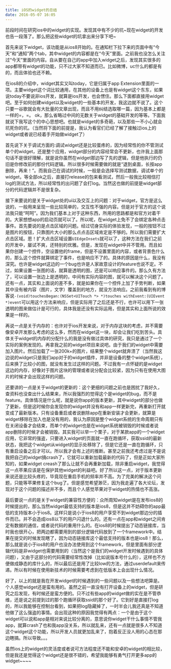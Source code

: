 ```yaml
---
title: iOS的widget的总结
date: 2016-05-07 16:05
---
```

前段时间在研究ios中的widget的实现。发现其中有不少的坑~现在widget的开发也告一段落了。那么把这些widget的坑拿出来分享下吧~

首先来说下widget，该功能是从ios8开始的。在通知栏下拉下来的页面中有“今天”和“通知”两个tab，其中widget的内容都是在“今天”里面。之前我也没怎么关注过“今天”里面的内容。自从要在自己的app中加入widget之后，发现其实很多的app都带有widget的功能，只不过大家不知道而已。比如微博，uc什么的都是有的，而且体验也还不赖。

在ios8的介绍中，widget其实又叫today，它是归属于app Extension里面的一项。主要widget这个词比较通用，在其他的设备上也是有widget这个东东，如果说today不要说非ios开发，就算是ios开发，也会愣住。那么下面都直接用widget吧。至于如何创建widget以及widget的一些基本的开发，我这边就不说了。这个只要一谷歌就会有大批量的文章出现，而且不用纠结选取哪一篇，因为基本上都是一样的=，=。
ok，那么省略过中间的无数关于widget的基础开发的等等。下面我就说下我写这个的中心思想吧。也就是widget的多奇葩，以及那些一不小心就会坑死你的坑。（当然将下面的前提是，我认为看官们已经了解了接触过ios上的widget或者说已经着手开始做widget了）

首先说下关于调试方面的:调试widget还是比较蛋疼的，因为经常性的你不管测试单个的widget，还是整个应用，widget部分的内容经常会不更新，也许我上面那句话不是很好理解，就是说你虽然在widget那边写了先的逻辑，但是他执行的仍旧是你修改前的那份代码逻辑。所以很多时候需要做的就是“退到桌面，长按app删除，再来！”。而我自己在调试的时候，一般是会选择写测试数据，调试单个的widget，等全部ok之后，直接打release的包来看测试，然后一般我比较相信打log的测试方法，所以经常性的出问题了会打log。当然这也做的前提是widget部分的代码逻辑并不是很复杂。

接下来要说的是关于widget处的ui以及交互上的问题：对于widget，官方是这么说的，一般用来呈现一些比较简单的，交互性不强的内容。但是对于官方的这个说法我只能“呵呵”。因为我们基本上对于这种东西，所用的思路都是和官方对着干的。大家想想app的启动页就可以了。所以呢，在widget上免不了会绑定各种点击事件。首先要说的是点击区域的问题。经过切身实际的体验发现，一般的按钮不过是图片的按钮，只靠图片大小的那么点点击区域肯定是不够的。所以我们需要扩大点击区域。恩！扩大点击区域设置`UIEdgeInsets`就可以了，这种方法在我们之前的开发中，屡试不爽，还特别的优雅。但是，发现在widget中并不管用。而且如果你创建一个控件，空设置他的frame，但是不设置里面的内容，或者背景色什么的，那么这个控件就算绑定了事件，也是响应不了的。具体的原因是什么，我没有深究。也许是widget这边的一个bug也许是人家故意设计的feature也说不定。不过，如果设置一张图的话，就算是透明的图，还是可以响应事件的。那么久有方法了，可以设置一张边上是透明的，中间有实际内容的图，就可以解决这个问题了。还有一点，其实和上面说的差不多，就是如果你在一个控件上加了手势判断，如果其中没有被内容（图片，文字）覆盖到的地方，就没方法响应。之前我看到有的博客说`-(void)touchesBegan:(NSSet<UITouch *> *)touches withEvent:(UIEvent *)event`可以用这个方法来响应，但是实际用了之后还是不行，也许可以用下一张透明的图来做估计是可行的，具体我是还没有实际运用，但是其实和上面所说的效果是一样的。

再说一点是关于内存的：也许对于ios开发来说，对于内存这块的考虑，并不需要像安卓开发那么考虑的这么多，然而在widget这一块，却会让我们吃到苦头。具体关于widget的内存的分配什么的我是没有做过具体的研究，我只是通过了一个实际的案例发现的。再拿我之前的widget项目来说吧。由于我们的widget中需要加入图片。然后加载了一张200k+的图片，结果整个widget就奔溃了（当然我这边说的widget只是我们app对于的widget插件，并非是设备的整个widget系统），后来换了比较小的图，就没有发生过这样的问题。不过我有一点怀疑的是widget这边的内存，好像对于图片这块的管理或者说分配会比较紧，因为只有在使用大图片的时候才会出现这样的问题。

还要讲的一点是关于widget的更新的：这个更细的问题之前也是困扰了我好久，查资料也没查出什么结果来，所以我强烈的觉得这个是widget的bug，而不是feature。具体情况是什么呢，就是说你app的版本更新，其中widget的部分也做了更新，但是这时候你会发现你的widget并没有和app一样更新完，再重新打开就变成了最新版本。只有设备重启或者说删除app在重新安装才会更新，就算是widget移除在加入也是没有用的，我认为原因是整个widget系统的生命周期只有在关闭设备才会结束，而单个的widget也是在widget系统被销毁的时候或者说app删除的时候才会被销毁。其实我可以举一个栗子，对于某款app的一个widget应用，它非常的强盗，只要进入widget的页面就一直在跑循环，获取ssid的最新状态，我把这个widget从widget的显示处移除了，但是它还是一直在跑循环，只有重启设备之后才可以。所以我才会有上述的推断。甚至之前我还考虑过是不是说我把自己的widget搞crash了，它就可以重新加载最新的代码了，但是正如大家所知的，如果widget creash了那么让就不会再重新加载，除非重启widget，我觉得这一点苹果应该是在保护其他widget的利益吧。好了所以这一点，对于版本更新来说还是比较头疼的，毕竟现在重启手机的频率并不高。为了完美的解决这个问题，只能等苹果修复这个bug了。但是感觉希望渺茫，因为我走遍了各大论坛，发现对于这个问题的描述并不多，而且个人感觉苹果对于widget的热情也不高涨。

最后要说一点的是关于widget的兼容性方便的：众所周知widget是在发布ios8的时候提出的，那么当然widget最低支持的版本是ios8，但是这并不妨碍你的app最低的支持版本小于ios8。这样只是说小于ios8的用户享受不到widget那边分的插件而已。并不会造成ios8以下的用户闪退什么的。还有一点在app和widget之间肯定有数据的通信，或者说代码的重用什么的。在ios8的时候提出了动态链接库，当时我也很开心，把两边都需要用到的部分逻辑代码放到了一个framework中。结果在提交的时候发现瞎了，因为动态链接库这个最低支持的版本也是ios8！那么，那么就是说小于ios8的用户也没办法使用到这个framework，但是里面有部分逻辑代码是非widget也需要用到的（当然这个是我们的widget开发时候遇到的具体问题），又由于这部分的代码需要经常性改掉（比如说版本号什么的），这样也不方便做成静态的库什么的，所以最后还是用了比较low的方法，通过userdefault来传递。所以有时候在使用新技术的时候需要考虑到在低版本上会出现什么情况。

好了，以上的就是我在开发widget的时候遇到的一些问题以及一些想法吧算是。个人感觉widget还是蛮有用的。虽然之前一直没有打开设备上的widget，但是研究之后发现，有时候还是蛮方便的。只不过有些app的widget做的实在是不管恭维，还是说之前提到过的那个跑循环获取ssid的那个好了。它到好是直接打log的，所以我能够在控制台看到，如果把log隐藏掉了，一时半会儿我还真是不知道他做了这么强盗的事情。会出现这种的原因我觉得有两点：一个是由于这个widget可以说和app是相对来说比较分离的，意思说你widget干什么事情不管我app，就算crash了也和我app没关系，所以就乱来，还有一点就是很多人不知道这个widget这个功能，所以开发人员就更加乱来了，抱着反正没人用的心态在那边瞎搞。所以导致。。。

虽然ios上的widget的灵活度或者说可方法程度还不能和安卓的widget的相比较，但是我还是觉得这个widget还是很不错的，希望我能够有勇气打开更多app的widget~~~~